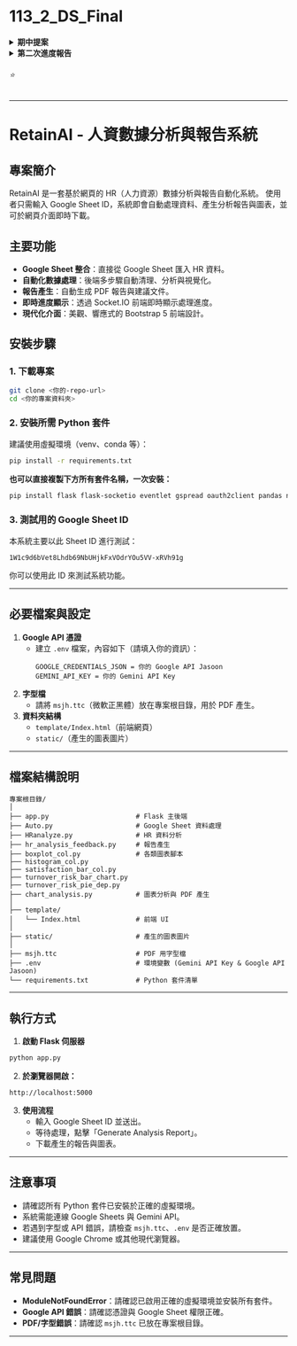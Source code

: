 # 113_2_DS_Final

<details>
  <summary><strong>期中提案</strong></summary>

  [提案影片 YouTube 連結](https://youtu.be/qAA3lzzANrg)
  
</details>


<details>
  <summary><strong>第二次進度報告</strong></summary>

  [影片 YouTube 連結](https://youtu.be/xobWjNFoGiE)
  
</details>

<h6>⭐️</h6>

---

# RetainAI - 人資數據分析與報告系統

## 專案簡介

RetainAI 是一套基於網頁的 HR（人力資源）數據分析與報告自動化系統。
使用者只需輸入 Google Sheet ID，系統即會自動處理資料、產生分析報告與圖表，並可於網頁介面即時下載。

## 主要功能
- **Google Sheet 整合**：直接從 Google Sheet 匯入 HR 資料。
- **自動化數據處理**：後端多步驟自動清理、分析與視覺化。
- **報告產生**：自動生成 PDF 報告與建議文件。
- **即時進度顯示**：透過 Socket.IO 前端即時顯示處理進度。
- **現代化介面**：美觀、響應式的 Bootstrap 5 前端設計。

## 安裝步驟

### 1. 下載專案
```bash
git clone <你的-repo-url>
cd <你的專案資料夾>
```

### 2. 安裝所需 Python 套件
建議使用虛擬環境（venv、conda 等）：
```bash
pip install -r requirements.txt
```

**也可以直接複製下方所有套件名稱，一次安裝：**
```bash
pip install flask flask-socketio eventlet gspread oauth2client pandas numpy matplotlib seaborn python-dotenv snownlp reportlab google-generativeai pillow tqdm retrying
```

### 3. 測試用的 Google Sheet ID
本系統主要以此 Sheet ID 進行測試：
```
1W1c9d6bVet8Lhdb69NbUHjkFxVOdrYOu5VV-xRVh91g
```
你可以使用此 ID 來測試系統功能。

---

## 必要檔案與設定
1. **Google API 憑證**  
   - 建立 `.env` 檔案，內容如下（請填入你的資訊）：
     ```
     GOOGLE_CREDENTIALS_JSON = 你的 Google API Jasoon
     GEMINI_API_KEY = 你的 Gemini API Key
     ```
2. **字型檔**  
   - 請將 `msjh.ttc`（微軟正黑體）放在專案根目錄，用於 PDF 產生。
3. **資料夾結構**  
   - `template/Index.html`（前端網頁）
   - `static/`（產生的圖表圖片）

---

## 檔案結構說明
```
專案根目錄/
│
├── app.py                      # Flask 主後端
├── Auto.py                     # Google Sheet 資料處理
├── HRanalyze.py                # HR 資料分析
├── hr_analysis_feedback.py     # 報告產生
├── boxplot_col.py              # 各類圖表腳本
├── histogram_col.py
├── satisfaction_bar_col.py
├── turnover_risk_bar_chart.py
├── turnover_risk_pie_dep.py
├── chart_analysis.py           # 圖表分析與 PDF 產生
│
├── template/
│   └── Index.html              # 前端 UI
│
├── static/                     # 產生的圖表圖片
│
├── msjh.ttc                    # PDF 用字型檔
├── .env                        # 環境變數 (Gemini API Key & Google API Jasoon)
└── requirements.txt            # Python 套件清單
```

---

## 執行方式
1. **啟動 Flask 伺服器**
```bash
python app.py
```
2. **於瀏覽器開啟：**
```
http://localhost:5000
```
3. **使用流程**
   - 輸入 Google Sheet ID 並送出。
   - 等待處理，點擊「Generate Analysis Report」。
   - 下載產生的報告與圖表。

---

## 注意事項
- 請確認所有 Python 套件已安裝於正確的虛擬環境。
- 系統需能連線 Google Sheets 與 Gemini API。
- 若遇到字型或 API 錯誤，請檢查 `msjh.ttc`、`.env` 是否正確放置。
- 建議使用 Google Chrome 或其他現代瀏覽器。

---

## 常見問題
- **ModuleNotFoundError**：請確認已啟用正確的虛擬環境並安裝所有套件。
- **Google API 錯誤**：請確認憑證與 Google Sheet 權限正確。
- **PDF/字型錯誤**：請確認 `msjh.ttc` 已放在專案根目錄。

---